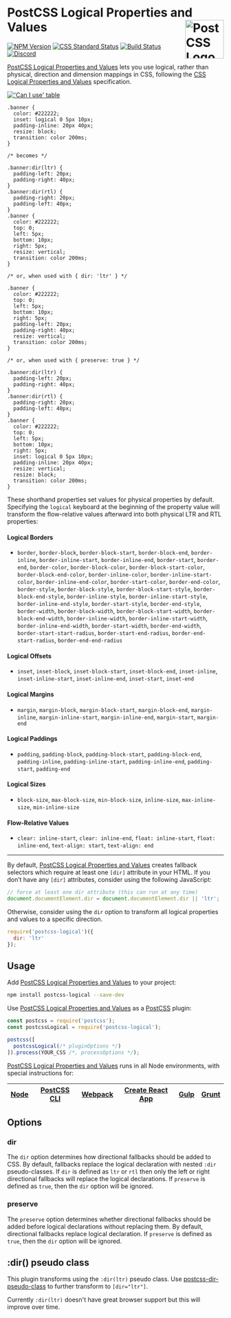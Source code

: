 # PostCSS Logical Properties and Values [<img src="https://postcss.github.io/postcss/logo.svg" alt="PostCSS Logo" width="90" height="90" align="right">][postcss]

[![NPM Version][npm-img]][npm-url]
[![CSS Standard Status][css-img]][css-url]
[![Build Status][cli-img]][cli-url]
[<img alt="Discord" src="https://shields.io/badge/Discord-5865F2?logo=discord&logoColor=white">][discord]

[PostCSS Logical Properties and Values] lets you use logical, rather than
physical, direction and dimension mappings in CSS, following the
[CSS Logical Properties and Values] specification.

[!['Can I use' table](https://caniuse.bitsofco.de/image/css-logical-props.png)](https://caniuse.com/#feat=css-logical-props)

```pcss
.banner {
  color: #222222;
  inset: logical 0 5px 10px;
  padding-inline: 20px 40px;
  resize: block;
  transition: color 200ms;
}

/* becomes */

.banner:dir(ltr) {
  padding-left: 20px;
  padding-right: 40px;
}
.banner:dir(rtl) {
  padding-right: 20px;
  padding-left: 40px;
}
.banner {
  color: #222222;
  top: 0;
  left: 5px;
  bottom: 10px;
  right: 5px;
  resize: vertical;
  transition: color 200ms;
}

/* or, when used with { dir: 'ltr' } */

.banner {
  color: #222222;
  top: 0;
  left: 5px;
  bottom: 10px;
  right: 5px;
  padding-left: 20px;
  padding-right: 40px;
  resize: vertical;
  transition: color 200ms;
}

/* or, when used with { preserve: true } */

.banner:dir(ltr) {
  padding-left: 20px;
  padding-right: 40px;
}
.banner:dir(rtl) {
  padding-right: 20px;
  padding-left: 40px;
}
.banner {
  color: #222222;
  top: 0;
  left: 5px;
  bottom: 10px;
  right: 5px;
  inset: logical 0 5px 10px;
  padding-inline: 20px 40px;
  resize: vertical;
  resize: block;
  transition: color 200ms;
}
```

These shorthand properties set values for physical properties by default.
Specifying the `logical` keyboard at the beginning of the property value will
transform the flow-relative values afterward into both physical LTR and RTL
properties:

#### Logical Borders

- `border`, `border-block`, `border-block-start`, `border-block-end`,
  `border-inline`, `border-inline-start`, `border-inline-end`, `border-start`,
  `border-end`, `border-color`, `border-block-color`,
  `border-block-start-color`, `border-block-end-color`, `border-inline-color`,
  `border-inline-start-color`, `border-inline-end-color`, `border-start-color`,
  `border-end-color`, `border-style`, `border-block-style`,
  `border-block-start-style`, `border-block-end-style`, `border-inline-style`,
  `border-inline-start-style`, `border-inline-end-style`, `border-start-style`,
  `border-end-style`, `border-width`, `border-block-width`,
  `border-block-start-width`, `border-block-end-width`, `border-inline-width`,
  `border-inline-start-width`, `border-inline-end-width`, `border-start-width`,
  `border-end-width`, `border-start-start-radius`, `border-start-end-radius`,
  `border-end-start-radius`, `border-end-end-radius`

#### Logical Offsets

- `inset`, `inset-block`, `inset-block-start`, `inset-block-end`,
  `inset-inline`, `inset-inline-start`, `inset-inline-end`, `inset-start`,
  `inset-end`

#### Logical Margins

- `margin`, `margin-block`, `margin-block-start`, `margin-block-end`,
  `margin-inline`, `margin-inline-start`, `margin-inline-end`, `margin-start`,
  `margin-end`

#### Logical Paddings

- `padding`, `padding-block`, `padding-block-start`, `padding-block-end`,
  `padding-inline`, `padding-inline-start`, `padding-inline-end`,
  `padding-start`, `padding-end`

#### Logical Sizes

- `block-size`, `max-block-size`, `min-block-size`, `inline-size`, `max-inline-size`, `min-inline-size`

#### Flow-Relative Values

- `clear: inline-start`, `clear: inline-end`, `float: inline-start`,
  `float: inline-end`, `text-align: start`, `text-align: end`

---

By default, [PostCSS Logical Properties and Values] creates fallback selectors
which require at least one `[dir]` attribute in your HTML. If you don’t have
any `[dir]` attributes, consider using the following JavaScript:

```js
// force at least one dir attribute (this can run at any time)
document.documentElement.dir = document.documentElement.dir || 'ltr';
```

Otherwise, consider using the `dir` option to transform all logical properties
and values to a specific direction.

```js
require('postcss-logical')({
  dir: 'ltr'
});
```

## Usage

Add [PostCSS Logical Properties and Values] to your project:

```bash
npm install postcss-logical --save-dev
```

Use [PostCSS Logical Properties and Values] as a [PostCSS] plugin:

```js
const postcss = require('postcss');
const postcssLogical = require('postcss-logical');

postcss([
  postcssLogical(/* pluginOptions */)
]).process(YOUR_CSS /*, processOptions */);
```

[PostCSS Logical Properties and Values] runs in all Node environments, with
special instructions for:

| [Node](INSTALL.md#node) | [PostCSS CLI](INSTALL.md#postcss-cli) | [Webpack](INSTALL.md#webpack) | [Create React App](INSTALL.md#create-react-app) | [Gulp](INSTALL.md#gulp) | [Grunt](INSTALL.md#grunt) |
|-------------------------|---------------------------------------|-------------------------------|-------------------------------------------------|-------------------------|---------------------------|

## Options

### dir

The `dir` option determines how directional fallbacks should be added to CSS.
By default, fallbacks replace the logical declaration with nested `:dir`
pseudo-classes. If `dir` is defined as `ltr` or `rtl` then only the left or
right directional fallbacks will replace the logical declarations. If
`preserve` is defined as `true`, then the `dir` option will be ignored.

### preserve

The `preserve` option determines whether directional fallbacks should be added
before logical declarations without replacing them. By default, directional
fallbacks replace logical declaration. If `preserve` is defined as `true`, then
the `dir` option will be ignored.

## :dir() pseudo class

This plugin transforms using the `:dir(ltr)` pseudo class.
Use [postcss-dir-pseudo-class](https://github.com/csstools/postcss-plugins/tree/main/plugins/postcss-dir-pseudo-class#readme)
to further transform to `[dir="ltr"]`.

Currently `:dir(ltr)` doesn't have great browser support but this will improve over time.

[css-img]: https://cssdb.org/images/badges/logical-properties-and-values.svg

[css-url]: https://cssdb.org/#logical-properties-and-values

[cli-img]: https://github.com/csstools/postcss-plugins/workflows/test/badge.svg

[cli-url]: https://github.com/csstools/postcss-plugins/actions/workflows/test.yml?query=workflow/test

[discord]: https://discord.gg/bUadyRwkJS

[npm-img]: https://img.shields.io/npm/v/postcss-logical.svg

[npm-url]: https://www.npmjs.com/package/postcss-logical

[CSS Logical Properties and Values]: https://drafts.csswg.org/css-logical/

[Gulp PostCSS]: https://github.com/postcss/gulp-postcss

[Grunt PostCSS]: https://github.com/nDmitry/grunt-postcss

[PostCSS]: https://github.com/postcss/postcss

[PostCSS Loader]: https://github.com/postcss/postcss-loader

[PostCSS Logical Properties and Values]: https://github.com/csstools/postcss-plugins/tree/main/plugins/postcss-logical
